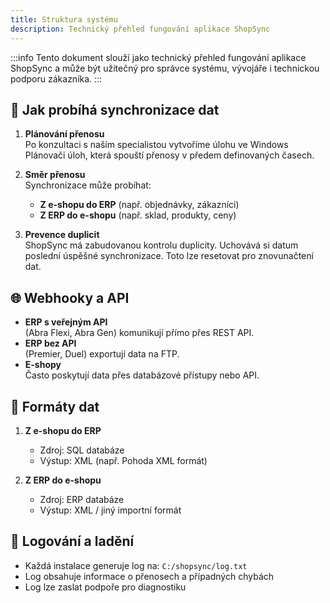 ```yaml
---
title: Struktura systému
description: Technický přehled fungování aplikace ShopSync
---
```


:::info
Tento dokument slouží jako technický přehled fungování aplikace ShopSync a může být užitečný pro správce systému, vývojáře i technickou podporu zákazníka.
:::
## 🔄 Jak probíhá synchronizace dat

1. **Plánování přenosu**  
   Po konzultaci s naším specialistou vytvoříme úlohu ve Windows Plánovači úloh, která spouští přenosy v předem definovaných časech.

2. **Směr přenosu**  
   Synchronizace může probíhat:
   - **Z e-shopu do ERP** (např. objednávky, zákazníci)
   - **Z ERP do e-shopu** (např. sklad, produkty, ceny)

3. **Prevence duplicit**  
   ShopSync má zabudovanou kontrolu duplicity. Uchovává si datum poslední úspěšné synchronizace. Toto lze resetovat pro znovunačtení dat.

## 🌐 Webhooky a API

- **ERP s veřejným API**  
  (Abra Flexi, Abra Gen) komunikují přímo přes REST API.
- **ERP bez API**  
  (Premier, Duel) exportují data na FTP.
- **E-shopy**  
  Často poskytují data přes databázové přístupy nebo API.

## 📁 Formáty dat

1. **Z e-shopu do ERP**  
   - Zdroj: SQL databáze  
   - Výstup: XML (např. Pohoda XML formát)

2. **Z ERP do e-shopu**  
   - Zdroj: ERP databáze  
   - Výstup: XML / jiný importní formát

## 📄 Logování a ladění

- Každá instalace generuje log na: `C:/shopsync/log.txt`
- Log obsahuje informace o přenosech a případných chybách
- Log lze zaslat podpoře pro diagnostiku
